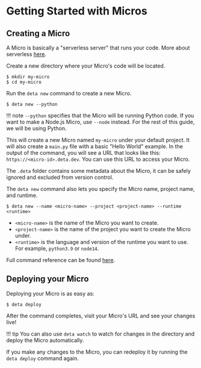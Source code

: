 # Getting Started with Micros

## Creating a Micro
A Micro is basically a "serverless server" that runs your code. More about serverless [here](/#what-is-serverless).

Create a new directory where your Micro's code will be located.
```console
$ mkdir my-micro
$ cd my-micro
```

Run the `deta new` command to create a new Micro.
```console
$ deta new --python
```

!!! note
    `--python` specifies that the Micro will be running Python code. If you want to make a Node.js Micro, use `--node` instead.
    For the rest of this guide, we will be using Python.

This will create a new Micro named `my-micro` under your default project. It will also create a `main.py` file with a basic "Hello World" example.
In the output of the command, you will see a URL that looks like this: `https://<micro-id>.deta.dev`. You can use this URL to access your Micro.

The `.deta` folder contains some metadata about the Micro, it can be safely ignored and excluded from version control.

The `deta new` command also lets you specify the Micro name, project name, and runtime.
```console
$ deta new --name <micro-name> --project <project-name> --runtime <runtime>
```

- `<micro-name>` is the name of the Micro you want to create.
- `<project-name>` is the name of the project you want to create the Micro under.
- `<runtime>` is the language and version of the runtime you want to use. For example, `python3.9` or `node14`.

Full command reference can be found [here](https://docs.deta.sh/docs/cli/commands#deta-new).

## Deploying your Micro
Deploying your Micro is as easy as:
```console
$ deta deploy
```

After the command completes, visit your Micro's URL and see your changes live!

!!! tip
    You can also use `deta watch` to watch for changes in the directory and deploy the Micro automatically.

If you make any changes to the Micro, you can redeploy it by running the `deta deploy` command again.